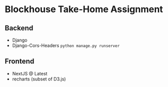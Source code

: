 # Blockhouse Take-Home Assignment

## Backend

-   Django
-   Django-Cors-Headers `python manage.py runserver`

## Frontend

-   NextJS @ Latest
-   recharts (subset of D3.js)
